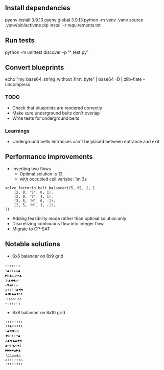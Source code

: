 ## Install dependencies
pyenv install 3.9.13
pyenv global 3.9.13
python -m venv .venv
source .venv/bin/activate
pip install -r requirements.txt

## Run tests
python -m unittest discover -p '*_test.py'

## Convert blueprints
echo "my_base64_string_without_first_byte" | base64 -D | zlib-flate -uncompress

### TODO
- Check that blueprints are rendered correctly
- Make sure underground belts don't overlap
- Write tests for underground belts

### Learnings
- Underground belts entrances can't be placed between entrance and exit


## Performance improvements
- Inverting two flows
    - Optimal solution is 13.
    - with occupied cell variabe: 1m 3s
```
solve_factorio_belt_balancer((5, 6), 2, [
    (2, 0, 'S', 0, 1),
    (3, 0, 'S', 1, 1),
    (3, 5, 'N', 0, -1),
    (2, 5, 'N', 1, -1),
])
```

- Adding feasibility mode rather than optimal solution only
- Discretizing continuous flow into integer flow
- Migrate to CP-SAT


## Notable solutions
- 6x6 balancer on 8x9 grid
```
‧‧↿↾↿↾↿↾
‧‧▲↿↾↥↥▲
▶▷▲↥↥‧↦▲
↥‧▲◀◀△‧‧
‧‧▼◀↿↾‧‧
△⇃⇂↿↾▲◀◀
▲◀▶▲▲◀△↥
‧↿↾△△↿↾△
‧‧↿↾↿↾↿↾
```

- 8x8 balancer on 8x10 grid
```
↿↾↿↾↿↾↿↾
↥↥▲↥↥↥↥↥
‧‧▲◀◀△‧△
‧▶▷‧↿↾↦▲
△▲◀‧▲▲◀◀
▲↤↥‧▲◁◀↥
▶▶▶▶▲▶▲‧
↥△△△△▲△‧
△↿↾↿↾↿↾△
↿↾↿↾↿↾↿↾
```